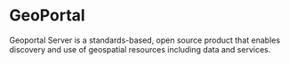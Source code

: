 GeoPortal
=========

Geoportal Server is a standards-based, open source product that enables discovery and use of geospatial resources including data and services.